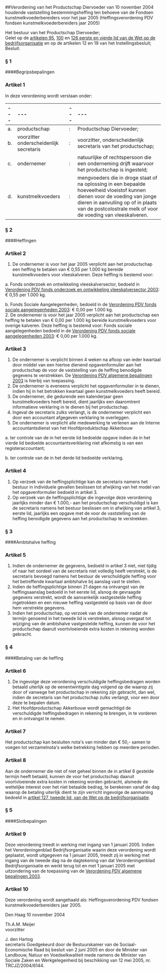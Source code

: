 <meta http-equiv='Content-Type' content='text/html; charset=utf-8' />

##Verordening van het Productschap Diervoeder van 10 november 2004 houdende vaststelling bestemmingsheffing ten behoeve van de Fondsen kunstmelkvoederbereiders voor het jaar 2005 (Heffingsverordening PDV fondsen kunstmelkvoederbereiders jaar 2005)

Het bestuur van het Productschap Diervoeder;  
Gelet op de [artikelen 95](../../../../../../../../wet/wet/op/de/bedrijfsorganisatie/BWBR0002058/README.md), [100](../../../../../../../../wet/wet/op/de/bedrijfsorganisatie/BWBR0002058/README.md) en [126 eerste en vierde lid van de Wet op de bedrijfsorganisatie](../../../../../../../../wet/wet/op/de/bedrijfsorganisatie/BWBR0002058/README.md) en op de artikelen 12 en 19 van het Instellingsbesluit;
Besluit:     
### §  1  

####Begripsbepalingen

### Artikel  1  

In deze verordening wordt verstaan onder:  

| --- | --- | --- | --- |
|:---|:---|:---|:---|
| a.  | productschap  | :  | Productschap Diervoeder;  |
| b.  | voorzitter onderscheidenlijk secretaris  | :  | voorzitter, onderscheidenlijk secretaris van het productschap;  |
| c.  | ondernemer  | :  | natuurlijke of rechtspersoon die een onderneming drijft waarvoor het productschap is ingesteld;  |
| d.  | kunstmelkvoeders  | :  | mengvoeders die in droge staat of na oplossing in een bepaalde hoeveelheid vloeistof kunnen dienen voor de voeding van jonge dieren in aanvulling op of in plaats van de postcolostrale melk of voor de voeding van vleeskalveren.  |

### §  2  

####Heffingen

### Artikel  2  

1.  De ondernemer is voor het jaar 2005 verplicht aan het productschap een heffing te betalen van € 0,55 per 1.000 kg bereide kunstmelkvoeders voor vleeskalveren. Deze heffing is bestemd voor: 

a. Fonds onderzoek en ontwikkeling vleeskalversector, bedoeld in [Verordening PDV fonds onderzoek en ontwikkeling vleeskalversector 2003](../../../../../../../../pbo/verordening/pdv/fonds/onderzoek/en/ontwikkeling/vleeskalversector/2003/BWBR0014707/README.md): € 0,55 per 1.000 kg.  

b. Fonds Sociale Aangelegenheden, bedoeld in de [Verordening PDV fonds sociale aangelegenheden 2003](../../../../../../../../pbo/verordening/pdv/fonds/sociale/aangelegenheden/2003/BWBR0014702/README.md): € 0,00 per 1.000 kg.     
2.  De ondernemer is voor het jaar 2005 verplicht aan het productschap een heffing te betalen van € 0,00 per 1.000 kg bereide kunstmelkvoeders voor overige kalveren. Deze heffing is bestemd voor: Fonds sociale aangelegenheden bedoeld in de [Verordening PDV fonds sociale aangelegenheden 2003](../../../../../../../../pbo/verordening/pdv/fonds/sociale/aangelegenheden/2003/BWBR0014702/README.md): € 0,00 per 1.000 kg.   

### Artikel  3  

1.  De ondernemer is verplicht binnen 4 weken na afloop van ieder kwartaal door middel van een hiertoe dienend opgavenformulier aan het productschap de voor de vaststelling van de heffing benodigde gegevens te verstrekken. De [Verordening PDV algemene bepalingen 2003](../../../../../../../../pbo/verordening/pdv/algemene/bepalingen/2003/BWBR0014694/README.md) is hierbij van toepassing.   
2.  De ondernemer is eveneens verplicht het opgavenformulier in te dienen, indien hij in het betrokken kwartaal geen kunstmelkvoeders heeft bereid.   
3.  De ondernemer, die gedurende een kalenderjaar geen kunstmelkvoeders heeft bereid, dient jaarlijks een daaromtrent informatieve verklaring in te dienen bij het productschap.   
4.  Ingeval de secretaris zulks verlangt, is de ondernemer verplicht een door een accountant afgegeven verklaring te overleggen.   
5.  De ondernemer is verplicht alle medewerking te verlenen aan de Interne accountantsdienst van het Hoofdproduktschap Akkerbouw 

a. ter controle van de in het eerste lid bedoelde opgave indien de in het vierde lid bedoelde accountantsverklaring niet afkomstig is van een registeraccountant;  

b. ter controle van de in het derde lid bedoelde verklaring.     

### Artikel  4  

1.  Op verzoek van de heffingsplichtige kan de secretaris namens het bestuur in individuele gevallen beslissen tot afwijking van het model van het opgavenformulier bedoeld in artikel 3.   
2.  Op verzoek van de heffingsplichtige die ingevolge deze verordening jaarlijks minder dan € 1.000,- aan het productschap verschuldigd is kan de secretaris namens het bestuur beslissen om in afwijking van artikel 3, eerste lid, jaarlijks een opgave met de voor de vaststelling van de heffing benodigde gegevens aan het productschap te verstrekken.   

### §  3  

####Ambtshalve heffing

### Artikel  5  

1.  Indien de ondernemer de gegevens, bedoeld in artikel 3 niet, niet tijdig of naar het oordeel van de secretaris niet volledig heeft verstrekt, is de secretaris bevoegd namens het bestuur de verschuldigde heffing voor het betreffende kwartaal ambtshalve bij aanslag vast te stellen.   
2.  Indien de heffingsplichtige binnen 21 dagen na ontvangst van de heffingsaanslag bedoeld in het eerste lid, alsnog de gevraagde gegevens verstrekt, wordt de aanvankelijk vastgestelde heffing ingetrokken en een nieuwe heffing vastgesteld op basis van de door hem verstrekte gegevens.   
3.  Indien het productschap, op verzoek van de ondernemer nadat de termijn genoemd in het tweede lid is verstreken, alsnog overgaat tot wijziging van de ambtshalve vastgestelde heffing, kunnen de voor het productschap daaruit voortvloeiende extra kosten in rekening worden gebracht.   

### §  4  

####Betaling van de heffing

### Artikel  6  

1.  De ingevolge deze verordening verschuldigde heffingsbedragen worden betaald uiterlijk op de eenentwintigste dag volgend op die waarop zij door of vanwege het productschap in rekening zijn gebracht, dan wel, indien de secretaris van het productschap zulks verlangt, voor een door deze te bepalen datum.   
2.  Het Hoofdproductschap Akkerbouw wordt gemachtigd de verschuldigde heffingsbedragen in rekening te brengen, in te vorderen en in ontvangst te nemen.   

### Artikel  7  

Het productschap kan besluiten nota's van minder dan € 50,- samen te voegen tot verzamelnota's welke betrekking hebben op meerdere perioden.  

### Artikel  8  

Aan de ondernemer die niet of niet geheel binnen de in artikel 6 gestelde termijn heeft betaald, kunnen de voor het productschap daaruit voortvloeiende extra kosten in rekening worden gebracht, alsmede de wettelijke interest over het niet betaalde bedrag, te berekenen vanaf de dag waarop de betaling uiterlijk dient te zijn verricht ingevolge de aanmaning bedoeld in [artikel 127, tweede lid, van de Wet op de bedrijfsorganisatie](../../../../../../../../wet/wet/op/de/bedrijfsorganisatie/BWBR0002058/README.md).  

### §  5  

####Slotbepalingen

### Artikel  9  

Deze verordening treedt in werking met ingang van 1 januari 2005. Indien het Verordeningenblad Bedrijfsorganisatie waarin deze verordening wordt geplaatst, wordt uitgegeven na 1 januari 2005, treedt zij in werking met ingang van de tweede dag na de dagtekening van dat Verordeningenblad Bedrijfsorganisatie en werkt terug tot en met 1 januari 2005 met uitzondering van de toepassing van de [Verordening PDV algemene bepalingen 2003](../../../../../../../../pbo/verordening/pdv/algemene/bepalingen/2003/BWBR0014694/README.md).  

### Artikel  10  

Deze verordening wordt aangehaald als: Heffingsverordening PDV fondsen kunstmelkvoederbereiders jaar 2005.  

Den Haag 
10 november 2004    

Th.A.M. Meijer  
voorzitter  

J. den Hartog  
secretaris    Goedgekeurd door de Bestuurskamer van de Sociaal-Economische Raad bij besluit van 2 juni 2005 en door de Minister van Landbouw, Natuur en Voedselkwaliteit mede namens de Minister van Sociale Zaken en Werkgelegenheid bij beschikking van 12 mei 2005, nr. TRCJZ/2004/6144.    
